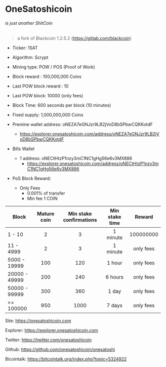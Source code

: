 # OneSatoshicoin
###### is just another ShitCoin 


> a fork of Blackcoin 1.2.5.2 (https://gitlab.com/blackcoin) 


- Ticker: 1SAT
- Algorithm: Scrypt
- Mining type: POW / POS (Proof of Work)
- Block reward : 100,000,000  Coins
- Last POW block reward : 10
- Last POW block: 10000 (only fees)
- Block Time: 600 seconds per block  (10 minutes)
- Fixed supply: 1,000,000,000  Coins


- Premine wallet address: oNEZA7eGNJzr9LB2jVoD8bSPbwCQKKotdF
    - https://explorer.onesatoshicoin.com/address/oNEZA7eGNJzr9LB2jVoD8bSPbwCQKKotdF

- Bills Wallet 
	- 1 address: oNECtHtzP1nzy3mC1NC1gHg56e6v3MX886
		- https://explorer.onesatoshicoin.com/address/oNECtHtzP1nzy3mC1NC1gHg56e6v3MX886

    
- PoS Block Reward: 
    -  Only Fees
        - 0.001% of transfer 
        - Min fee 1 COIN


| Block         | Mature coin   | Min stake confirmations   | Min stake time    | Reward    |
|---------------|:-------------:|:-------------------------:|:-----------------:|:---------:|
| 1 - 10        | 2             | 3                         | 1 minute          | 100000000 |
| 11 - 4999     | 2             | 3                         | 1 minute          | only fees |
| 5000 - 19999  | 100           | 120                       | 1 hour            | only fees |
| 20000 - 49999 | 200           | 240                       | 6 hours           | only fees |
| 50000 - 99999 | 300           | 360                       | 1 day             | only fees |
|  >= 100000    | 950           | 1000                      | 7 days            | only fees |




Site: https://onesatoshicoin.com

Explorer: https://explorer.onesatoshicoin.com

Twitter: https://twitter.com/onesatoshicoin 

Github: https://github.com/onesatoshicoin/onesatoshi

Bicointalk:  https://bitcointalk.org/index.php?topic=5324922

